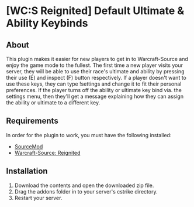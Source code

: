 # [WC:S Reignited] Default Ultimate & Ability Keybinds

## About
This plugin makes it easier for new players to get in to Warcraft-Source and enjoy the game mode to the fullest.
The first time a new player visits your server, they will be able to use their race's ultimate and ability by pressing their use (E) and inspect (F) button respectively.
If a player doesn't want to use these keys, they can type !settings and change it to fit their personal preferences. 
If the player turns off the ability or ultimate key bind via. the settings menu, then they'll get a message explaining how they can assign the ability or ultimate to a different key.


## Requirements
In order for the plugin to work, you must have the following installed:
- [SourceMod](https://www.sourcemod.net/downloads.php?branch=stable) 
- [Warcraft-Source: Reignited](https://github.com/ThaPwned/WCS)


## Installation
1) Download the contents and open the downloaded zip file.
2) Drag the addons folder in to your server's cstrike directory.
3) Restart your server.
